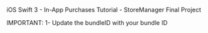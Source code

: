

iOS Swift 3 - In-App Purchases Tutorial - StoreManager Final Project

IMPORTANT:
1- Update the bundleID with your bundle ID
